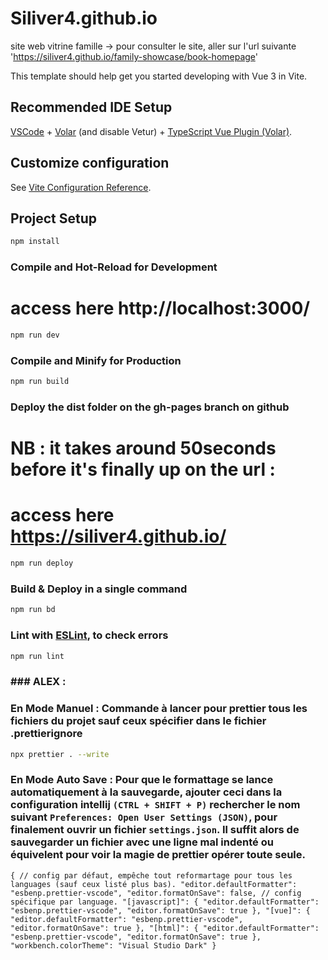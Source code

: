 # Siliver4.github.io
site web vitrine famille
-> pour consulter le site, aller sur l'url suivante 'https://siliver4.github.io/family-showcase/book-homepage'


This template should help get you started developing with Vue 3 in Vite.

## Recommended IDE Setup

[VSCode](https://code.visualstudio.com/) + [Volar](https://marketplace.visualstudio.com/items?itemName=Vue.volar) (and disable Vetur) + [TypeScript Vue Plugin (Volar)](https://marketplace.visualstudio.com/items?itemName=Vue.vscode-typescript-vue-plugin).

## Customize configuration

See [Vite Configuration Reference](https://vitejs.dev/config/).

## Project Setup

```sh
npm install
```

### Compile and Hot-Reload for Development
# access here http://localhost:3000/

```sh
npm run dev
```

### Compile and Minify for Production

```sh
npm run build
```

### Deploy the dist folder on the gh-pages branch on github
# NB : it takes around 50seconds before it's finally up on the url :
# access here https://siliver4.github.io/

```sh
npm run deploy
```

### Build & Deploy in a single command

```sh
npm run bd
```

### Lint with [ESLint](https://eslint.org/), to check errors

```sh
npm run lint
```


### ### ALEX :

### En Mode Manuel : Commande à lancer pour prettier tous les fichiers du projet sauf ceux spécifier dans le fichier .prettierignore

```sh
npx prettier . --write
```

### En Mode Auto Save : Pour que le formattage se lance automatiquement à la sauvegarde, ajouter ceci dans la configuration intellij `(CTRL + SHIFT + P)` rechercher le nom suivant `Preferences: Open User Settings (JSON)`, pour finalement ouvrir un fichier `settings.json`. Il suffit alors de sauvegarder un fichier avec une ligne mal indenté ou équivelent pour voir la magie de prettier opérer toute seule.

`
{
    // config par défaut, empêche tout reformartage pour tous les languages (sauf ceux listé plus bas).
    "editor.defaultFormatter": "esbenp.prettier-vscode",
    "editor.formatOnSave": false,
    // config spécifique par language.
    "[javascript]": {
        "editor.defaultFormatter": "esbenp.prettier-vscode",
        "editor.formatOnSave": true
    },
    "[vue]": {
        "editor.defaultFormatter": "esbenp.prettier-vscode",
        "editor.formatOnSave": true
    },
    "[html]": {
        "editor.defaultFormatter": "esbenp.prettier-vscode",
        "editor.formatOnSave": true
    },
    "workbench.colorTheme": "Visual Studio Dark"
}
`